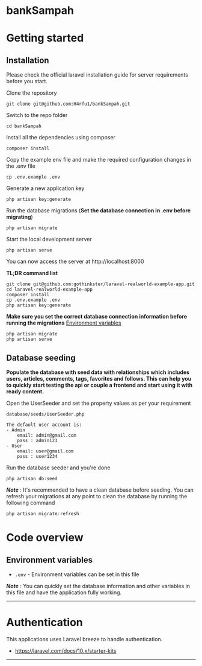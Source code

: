 # bankSampah

# Getting started

## Installation

Please check the official laravel installation guide for server requirements before you start.


Clone the repository

    git clone git@github.com:H4rfu1/bankSampah.git

Switch to the repo folder

    cd bankSampah

Install all the dependencies using composer

    composer install

Copy the example env file and make the required configuration changes in the .env file

    cp .env.example .env

Generate a new application key

    php artisan key:generate

Run the database migrations (**Set the database connection in .env before migrating**)

    php artisan migrate

Start the local development server

    php artisan serve

You can now access the server at http://localhost:8000

**TL;DR command list**

    git clone git@github.com:gothinkster/laravel-realworld-example-app.git
    cd laravel-realworld-example-app
    composer install
    cp .env.example .env
    php artisan key:generate
    
**Make sure you set the correct database connection information before running the migrations** [Environment variables](#environment-variables)

    php artisan migrate
    php artisan serve

## Database seeding

**Populate the database with seed data with relationships which includes users, articles, comments, tags, favorites and follows. This can help you to quickly start testing the api or couple a frontend and start using it with ready content.**

Open the UserSeeder and set the property values as per your requirement

    database/seeds/UserSeeder.php

    The default user account is:
    - Admin
        email: admin@gmail.com
        pass : admin123
    - User
        email: user@gmail.com
        pass : user1234

Run the database seeder and you're done

    php artisan db:seed

***Note*** : It's recommended to have a clean database before seeding. You can refresh your migrations at any point to clean the database by running the following command

    php artisan migrate:refresh
    
# Code overview

## Environment variables

- `.env` - Environment variables can be set in this file

***Note*** : You can quickly set the database information and other variables in this file and have the application fully working.

----------

 
# Authentication
 
This applications uses Laravel breeze to handle authentication.
 
- https://laravel.com/docs/10.x/starter-kits

----------
